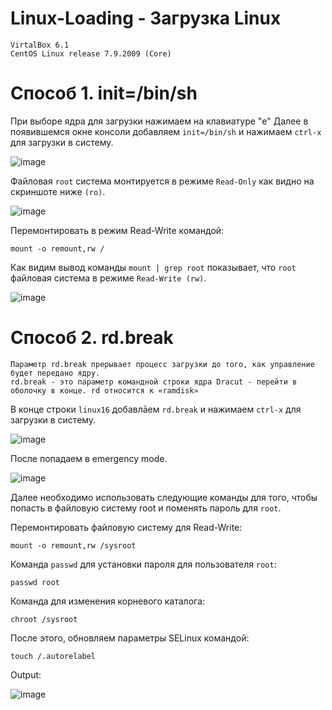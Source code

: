 # Linux-Loading - Загрузка Linux
```
VirtalBox 6.1
CentOS Linux release 7.9.2009 (Core)
```

# Способ 1. init=/bin/sh

При выборе ядра для загрузки нажимаем на клавиатуре "e"
Далее в появившемся окне консоли добавляем `init=/bin/sh` и нажимаем `сtrl-x` для загрузки в систему.

![image](https://user-images.githubusercontent.com/60498923/206419684-230c62c3-06c8-485e-8350-43ad53da5a5e.png)

Файловая `root` система монтируется в режиме `Read-Only` как видно на скриншоте ниже `(ro)`.

![image](https://user-images.githubusercontent.com/60498923/206419911-8b963f9a-e8df-4a4c-92bf-56c9f2bd3994.png)

Перемонтировать в режим Read-Write командой:

```
mount -o remount,rw /
```
Как видим вывод команды `mount | grep root` показывает, что `root` файловая система в режиме `Read-Write (rw)`.

![image](https://user-images.githubusercontent.com/60498923/206420193-e8755893-4915-4b03-b9c7-ec4239484f04.png)

# Способ 2. rd.break

```
Параметр rd.break прерывает процесс загрузки до того, как управление будет передано ядру.
rd.break - это параметр командной строки ядра Dracut - перейти в оболочку в конце. rd относится к «ramdisk»
```
В конце строки `linux16` добавлāем `rd.break` и нажимаем `сtrl-x` для загрузки в систему.

![image](https://user-images.githubusercontent.com/60498923/206420645-b3f84abf-1b92-46f1-9a4d-e8672f26efde.png)

После попадаем в emergency mode.

![image](https://user-images.githubusercontent.com/60498923/206420816-edb41e28-6830-4fa5-a2d9-50b8b2aea655.png)

Далее необходимо использовать следующие команды для того, чтобы попасть в файловую систему root и поменять пароль для `root`.

Перемонтировать файловую систему для Read-Write:

```
mount -o remount,rw /sysroot
```

Команда `passwd` для установки пароля для пользователя `root`:
```
passwd root
```

Команда для изменения корневого каталога:
```
chroot /sysroot
```
После этого, обновляем параметры SELinux командой:
```
touch /.autorelabel
```
Output:

![image](https://user-images.githubusercontent.com/60498923/206423322-81b173ac-7218-45d6-93da-47ea9197e901.png)

